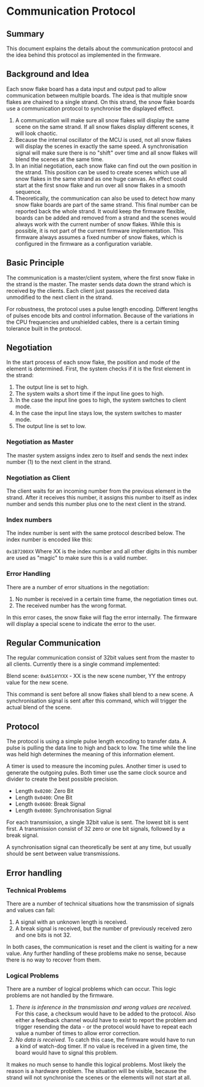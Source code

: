 # Communication Protocol
## Summary
This document explains the details about the communication protocol and the idea behind this protocol as implemented in the firmware.

## Background and Idea
Each snow flake board has a data input and output pad to allow communication between multiple boards. The idea is that multiple snow flakes are chained to a single strand. On this strand, the snow flake boards use a communication protocol to synchronise the displayed effect.

1. A communication will make sure all snow flakes will display the same scene on the same strand. If all snow flakes display different scenes, it will look chaotic.
2. Because the internal oscillator of the MCU is used, not all snow flakes will display the scenes in exactly the same speed. A synchronisation signal will make sure there is no "shift" over time and all snow flakes will blend the scenes at the same time.
3. In an initial negotiation, each snow flake can find out the own position in the strand. This position can be used to create scenes which use all snow flakes in the same strand as one huge canvas. An effect could start at the first snow flake and run over all snow flakes in a smooth sequence.
4. Theoretically, the communication can also be used to detect how many snow flake boards are part of the same strand. This final number can be reported back the whole strand. It would keep the firmware flexible, boards can be added and removed from a strand and the scenes would always work with the current number of snow flakes. While this is possible, it is not part of the current firmware implementation. This firmware always assumes a fixed number of snow flakes, which is configured in the firmware as a configuration variable.

## Basic Principle
The communication is a master/client system, where the first snow flake in the strand is the master. The master sends data down the strand which is received by the clients. Each client just passes the received data unmodified to the next client in the strand.

For robustness, the protocol uses a pulse length encoding. Different lengths of pulses encode bits and control information. Because of the variations in the CPU frequencies and unshielded cables, there is a certain timing tolerance built in the protocol.

## Negotiation
In the start process of each snow flake, the position and mode of the element is determined. First, the system checks if it is the first element in the strand:

1. The output line is set to high.
2. The system waits a short time if the input line goes to high.
3. In the case the input line goes to high, the system switches to client mode.
4. In the case the input line stays low, the system switches to master mode.
5. The output line is set to low.

### Negotiation as Master
The master system assigns index zero to itself and sends the next index number (1) to the next client in the strand.

### Negotiation as Client
The client waits for an incoming number from the previous element in the strand. After it receives this number, it assigns this number to itself as index number and sends this number plus one to the next client in the strand.

### Index numbers
The index number is sent with the same protocol described below. The index number is encoded like this:

`0x1B7200XX` Where XX is the index number and all other digits in this number are used as "magic" to make sure this is a valid number.

### Error Handling
There are a number of error situations in the negotiation:

1. No number is received in a certain time frame, the negotiation times out.
2. The received number has the wrong format.

In this error cases, the snow flake will flag the error internally. The firmware will display a special scene to indicate the error to the user.

## Regular Communication
The regular communication consist of 32bit values sent from the master to all clients. Currently there is a single command implemented:

Blend scene: `0xA514YYXX` - XX is the new scene number, YY the entropy value for the new scene.

This command is sent before all snow flakes shall blend to a new scene. A synchronisation signal is sent after this command, which will trigger the actual blend of the scene.

## Protocol
The protocol is using a simple pulse length encoding to transfer data. A pulse is pulling the data line to high and back to low. The time while the line was held high determines the meaning of this information element.

A timer is used to measure the incoming pules. Another timer is used to generate the outgoing pules. Both timer use the same clock source and divider to create the best possible precision.

- Length `0x0200`: Zero Bit
- Length `0x0400`: One Bit
- Length `0x0600`: Break Signal
- Length `0x0800`: Synchronisation Signal

For each transmission, a single 32bit value is sent. The lowest bit is sent first. A transmission consist of 32 zero or one bit signals, followed by a break signal.

A synchronisation signal can theoretically be sent at any time, but usually should be sent between value transmissions.

## Error handling

### Technical Problems
 
There are a number of technical situations how the transmission of signals and values can fail:

1. A signal with an unknown length is received.
2. A break signal is received, but the number of previously received zero and one bits is not 32.

In both cases, the communication is reset and the client is waiting for a new value. Any further handling of these problems make no sense, because there is no way to recover from them.

### Logical Problems

There are a number of logical problems which can occur. This logic problems are not handled by the firmware.

1. _There is inference in the transmission and wrong values are received._ For this case, a checksum would have to be added to the protocol. Also either a feedback channel would have to exist to report the problem and trigger resending the data - or the protocol would have to repeat each value a number of times to allow error correction.
2. _No data is received._ To catch this case, the firmware would have to run a kind of watch-dog timer. If no value is received in a given time, the board would have to signal this problem.

It makes no much sense to handle this logical problems. Most likely the reason is a hardware problem. The situation will be visible, because the strand will not synchronise the scenes or the elements will not start at all. 

